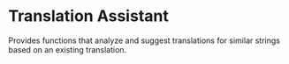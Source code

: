 # Translation Assistant

Provides functions that analyze and suggest translations for similar strings
based on an existing translation.

